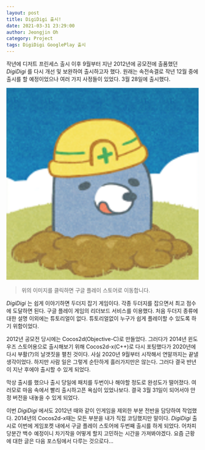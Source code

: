 ```yaml
---
layout: post
title: DigiDigi 출시!
date: 2021-03-31 23:29:00
author: Jeongjin Oh
category: Project
tags: DigiDigi GooglePlay 출시
---
```


작년에 디저트 프린세스 출시 이후 9월부터 지난 2012년에 공모전에 출품했던 *DigiDigi* 를 다시 개선 및 보완하여 출시하고자 했다. 원래는 속전속결로 작년 12월 중에 출시를 할 예정이었으나 여러 가지 사정들이 있었다. 3월 28일에 출시했다.

[![DigiDigi Icon](/images/2021-3-31-Launching-the-DigiDigi/1.png)](https://play.google.com/store/apps/details?id=team.gamepocket.digi)

> 위의 이미지를 클릭하면 구글 플레이 스토어로 이동합니다.

*DigiDigi* 는 쉽게 이야기하면 두더지 잡기 게임이다. 각종 두더지를 잡으면서 최고 점수에 도달하면 된다. 구글 플레이 게임의 리더보드 서비스를 이용했다. 처음 두더지 종류에 대한 설명 이외에는 튜토리얼이 없다. 튜토리얼없이 누구가 쉽게 플레이할 수 있도록 하기 위함이었다.

2012년 공모전 당시에는 Cocos2d(Objective-C)로 만들었다. 그러다가 2014년 윈도우즈 스토어용으로 출시해보기 위해 Cocos2d-x(C++)로 다시 포팅했다가 2020년에 다시 부활(?)의 날갯짓을 펼친 것이다. 사실 2020년 9월부터 시작해서 연말까지는 끝낼 생각이었다. 하지만 사람 일은 그렇게 순탄하게 흘러가지만은 않는다. 그러다 결국 반년이 지난 후에야 출시할 수 있게 되었다.

막상 출시를 했으나 출시 당일에 패치를 두번이나 해야할 정도로 완성도가 떨어졌다. 여러모로 마음 속에서 빨리 출시하고픈 욕심이 있었나보다. 결국 3월 31일이 되어서야 안정 버전을 내놓을 수 있게 되었다.

이번 *DigiDigi* 에서도 2012년 때와 같이 인게임을 제외한 부분 전반을 담당하여 작업했다. 2014년의 Cocos2d-x때는 모든 부분을 내가 직접 코딩했지만 말이다. *DigiDigi* 출시로 이번에 게임포켓 내에서 구글 플레이 스토어에 두번째 출시를 하게 되었다. 어차피 당분간 백수 예정이니 차기작을 어떻게 할지 고민하는 시간을 가져봐야겠다. 요즘 근황에 대한 글은 다음 포스팅에서 다루는 것으로다...
